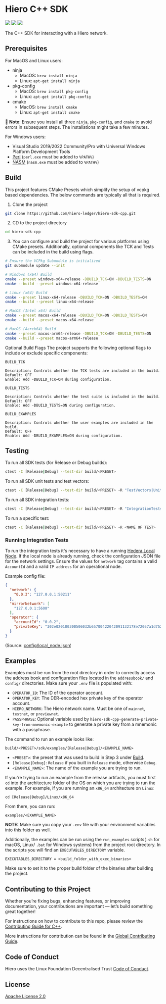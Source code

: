 # Hiero C++ SDK

![](https://img.shields.io/badge/c++-17-blue)
![](https://img.shields.io/badge/cmake-3.24-blue)
[![](https://github.com/hiero-ledger/hiero-sdk-cpp/actions/workflows/flow-pull-request-checks.yaml/badge.svg)](https://github.com/hiero-ledger/hiero-sdk-cpp/actions/workflows/flow-pull-request-checks.yaml)

The C++ SDK for interacting with a Hiero network.

## Prerequisites

For MacOS and Linux users:

- ninja
  - MacOS: `brew install ninja`
  - Linux: `apt-get install ninja`
- pkg-config
  - MacOS: `brew install pkg-config`
  - Linux: `apt-get install pkg-config`
- cmake
  - MacOS: `brew install cmake`
  - Linux: `apt-get install cmake`

📣 **Note**: Ensure you install all three `ninja`, `pkg-config`, and `cmake` to avoid errors in subsequent steps. The
installations might take a few minutes.

For Windows users:

- Visual Studio 2019/2022 Community/Pro with Universal Windows Platform Development Tools
- [Perl](http://strawberryperl.com/) (`perl.exe` must be added to `%PATH%`)
- [NASM](https://www.nasm.us) (`nasm.exe` must be added to `%PATH%`)

## Build

This project features CMake Presets which simplify the setup of vcpkg based dependencies. The below commands are
typically all that is required.

1. Clone the project

```sh
git clone https://github.com/hiero-ledger/hiero-sdk-cpp.git
```

2. CD to the project directory

```sh
cd hiero-sdk-cpp
```

3. You can configure and build the project for various platforms using CMake presets. Additionally, optional components like TCK and Tests can be included in the build using flags.

```sh
# Ensure the VCPkg Submodule is initialized
git submodule update --init

# Windows (x64) Build
cmake --preset windows-x64-release -DBUILD_TCK=ON -DBUILD_TESTS=ON
cmake --build --preset windows-x64-release

# Linux (x64) Build
cmake --preset linux-x64-release -DBUILD_TCK=ON -DBUILD_TESTS=ON
cmake --build --preset linux-x64-release

# MacOS (Intel x64) Build
cmake --preset macos-x64-release -DBUILD_TCK=ON -DBUILD_TESTS=ON
cmake --build --preset macos-x64-release

# MacOS (Aarch64) Build
cmake --preset macos-arm64-release -DBUILD_TCK=ON -DBUILD_TESTS=ON
cmake --build --preset macos-arm64-release
```

Optional Build Flags
The project supports the following optional flags to include or exclude specific components:

`BUILD_TCK`

```
Description: Controls whether the TCK tests are included in the build.
Default: OFF
Enable: Add -DBUILD_TCK=ON during configuration.
```

`BUILD_TESTS`

```
Description: Controls whether the test suite is included in the build.
Default: OFF
Enable: Add -DBUILD_TESTS=ON during configuration.
```

`BUILD_EXAMPLES`

```
Description: Controls whether the user examples are included in the build.
Default: OFF
Enable: Add -DBUILD_EXAMPLES=ON during configuration.
```

## Testing

To run all SDK tests (for Release or Debug builds):

```sh
ctest -C [Release|Debug] --test-dir build/<PRESET>
```

To run all SDK unit tests and test vectors:

```sh
ctest -C [Release|Debug] --test-dir build/<PRESET> -R "TestVectors|UnitTests"
```

To run all SDK integration tests:

```sh
ctest -C [Release|Debug] --test-dir build/<PRESET> -R "IntegrationTests"
```

To run a specific test:

```sh
ctest -C [Release|Debug] --test-dir build/<PRESET> -R <NAME OF TEST>
```

### Running Integration Tests

To run the integration tests it's necessary to have a
running [Hedera Local Node](https://github.com/hashgraph/hedera-local-node). If the local node is already running, check
the configuration JSON file for the network settings. Ensure the values for `network` tag contains a valid `AccountId`
and a valid `IP address` for an operational node.

Example config file:

```JSON
{
  "network": {
    "0.0.3": "127.0.0.1:50211"
  },
  "mirrorNetwork": [
    "127.0.0.1:5600"
  ],
  "operator": {
    "accountId": "0.0.2",
    "privateKey": "302e020100300506032b65700422042091132178e72057a1d7528025956fe39b0b847f200ab59b2fdd367017f3087137"
  }
}
```

(Source: [config/local_node.json](https://github.com/hiero-ledger/hiero-sdk-cpp/blob/main/config/local_node.json))

## Examples

Examples must be run from the root directory in order to correctly access the address book and configuration files
located in the `addressbook/` and `config/` directories. Make sure your `.env` file is populated with:

- `OPERATOR_ID`: The ID of the operator account.
- `OPERATOR_KEY`: The DER-encoded hex private key of the operator account.
- `HIERO_NETWORK`: The Hiero network name. Must be one of `mainnet`, `testnet`, or `previewnet`.
- `PASSPHRASE`: Optional variable used by `hiero-sdk-cpp-generate-private-key-from-mnemonic-example` to generate a
  private key from a mnemonic with a passphrase.

The command to run an example looks like:

```shell
build/<PRESET>/sdk/examples/[Release|Debug]/<EXAMPLE_NAME>
```

- `<PRESET>`: the preset that was used to build in Step 3 under [Build](#build).
- `[Release|Debug]`: `Release` if you built in `Release` mode, otherwise `Debug`.
- `<EXAMPLE_NAME>`: The name of the example you are trying to run.

If you're trying to run an example from the release artifacts, you must first `cd` into the architecture folder of the
OS on which you are trying to run the example. For example, if you are running an `x86_64` architecture on `Linux`:

```shell
cd [Release|Debug]/Linux/x86_64
```

From there, you can run:

```shell
examples/<EXAMPLE_NAME>
```

**NOTE:** Make sure you copy your `.env` file with your environment variables into this folder as well.

Additionally, the examples can be run using the `run_examples` scripts(`.sh` for macOS, Linux/ `.bat` for Windows systems) from the project root directory. In the scripts you will find an `EXECUTABLES_DIRECTORY` variable.

```
EXECUTABLES_DIRECTORY = <build_folder_with_exec_binaries>
```

Make sure to set it to the proper build folder of the binaries after building the project.

## Contributing to this Project

Whether you’re fixing bugs, enhancing features, or improving documentation, your contributions are important — let’s build something great together!

For instructions on how to contribute to this repo, please
review the [Contributing Guide for C++](CONTRIBUTING.md).

More instructions for contribution can be found in the
[Global Contributing Guide](https://github.com/hashgraph/.github/blob/main/CONTRIBUTING.md).

## Code of Conduct

Hiero uses the Linux Foundation Decentralised Trust [Code of Conduct](<[https://github.com/hashgraph/.github/blob/main/CODE_OF_CONDUCT.md](https://www.lfdecentralizedtrust.org/code-of-conduct)>).

## License

[Apache License 2.0](LICENSE)
